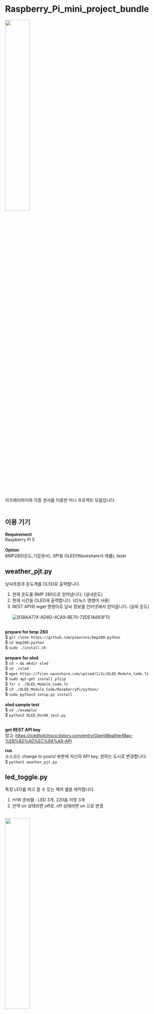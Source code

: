 # Raspberry_Pi_mini_project_bundle
<img src = "https://github.com/woodong11/Raspberry_Pi_mini_project_bundle/assets/91379630/2a806a8d-7c1b-4044-b90e-eb876ab504d9" width="40%" height="40%"><br>
라즈베리파이와 각종 센서를 이용한 미니 프로젝트 모음입니다.<br><br>
## 이용 기기 

<b>Requirement</b><br>
Raspberry Pi 5 <br><br>
<b>Option</b><br>
BMP280(온도,기압센서), SPI용 OLED(Waveshare사 제품), lazer



## weather_pjt.py
날씨측정과 온도계를 OLED로 출력합니다.
1. 현재 온도를 BMP 280으로 얻어냅니다. (실내온도)
2. 현재 시간을 OLED에 출력합니다. (리눅스 명령어 사용)
3. REST API와 wget 명령어로 날씨 정보를 인터넷에서 얻어옵니다. (실외 온도)
<br><br>
![93BAA774-AD6D-4CA9-BE70-73DE1A893F13](https://github.com/woodong11/Raspberry_Pi_mini_project_bundle/assets/91379630/aa585531-3bf6-443e-9d09-6d3a5568306c)


 
<br><b>prepare for bmp 280</b><br>
$ `git clone https://github.com/pimoroni/bmp280-python` <br>
$ `cd bmp280-python`<br>
$ `sudo ./install.sh`<br>
<br><b>prepare for oled</b><br>
$ `cd ~ && mkdir oled`<br>
$ `cd ./oled`<br>
$ `wget https://files.waveshare.com/upload/2/2c/OLED_Module_Code.7z`<br>
$ `sudo apt-get install p7zip`<br>
$ `7zr x ./OLED_Module_Code.7z`<br>
$ `cd ./OLED_Module_Code/RaspberryPi/python/`<br>
$ `sudo python3 setup.py install`<br>
<br><b>oled sample test</b><br>
$ `cd ./example/`<br>
$ `python3 OLED_0in96_test.py`<br>

<br><b> get REST API key</b><br>
참고: https://icedhotchoco.tistory.com/entry/OpenWeatherMap-%EB%82%A0%EC%94%A8-API<br>

<b> run </b><br>
소스코드 change to yours! 부분에 자신의 API key, 원하는 도시로 변경합니다. <br>
$ `python3 weather_pjt.py` <br>

## led_toggle.py
특정 LED를 켜고 끌 수 있는 제어 쉘을 제작합니다.
1. H/W 준비물 : LED 3개, 220옴 저항 3개
2. 만약 on 상태라면 off로, off 상태라면 on 으로 변경
<br><br>

<img src = "https://github.com/woodong11/Raspberry_Pi_mini_project_bundle/assets/91379630/db485298-eb41-480f-82b4-4e4b1a7827a1" width="40%" height="40%"><br>
<br><b> run </b><br>
$ `python3 led_toggle.py` <br>
원하는 숫자 (1~3) 중 하나 입력

## 7_segment_timing.py
타이밍에 맞춰 버튼을 누르면 불빛이 나오는 게임을 제작합니다.
1. H/W 준비물 : 7segment, 220옴 저항 3개, LED 2개, 레이저 모듈, 버튼 1개
2. FND는 0 ~ 9 까지 Up Counting -> 9 ~ 0 까지 Down Counting 진행 반복
3. 정확히 FND 숫자 7이 나오는 타이밍에 버튼을 누르면 : 연결된 LED 2개와 레이저 모두, 3초간 깜박거림
<br><br>

<img src = "https://github.com/woodong11/Raspberry_Pi_mini_project_bundle/assets/91379630/bf0fdca5-4da9-4660-b4e3-1f625d89338d" width="40%" height="40%"><br>
<br><b> run </b><br>
$ `python3 led_toggle.py`




